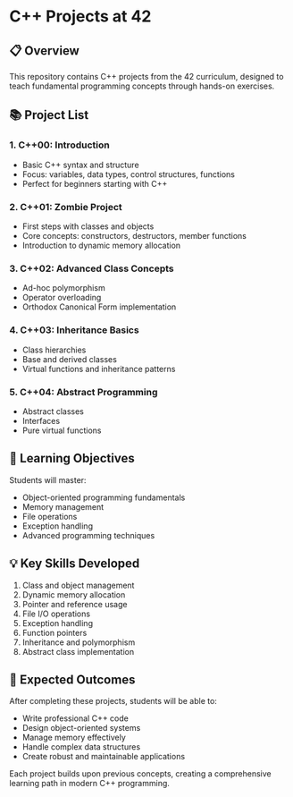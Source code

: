 # C++ Projects at 42

## 📋 Overview

This repository contains C++ projects from the 42 curriculum, designed to teach fundamental programming concepts through hands-on exercises.

## 📚 Project List

### 1. C++00: Introduction
- Basic C++ syntax and structure
- Focus: variables, data types, control structures, functions
- Perfect for beginners starting with C++

### 2. C++01: Zombie Project
- First steps with classes and objects
- Core concepts: constructors, destructors, member functions
- Introduction to dynamic memory allocation

### 3. C++02: Advanced Class Concepts
- Ad-hoc polymorphism
- Operator overloading
- Orthodox Canonical Form implementation

### 4. C++03: Inheritance Basics
- Class hierarchies
- Base and derived classes
- Virtual functions and inheritance patterns

### 5. C++04: Abstract Programming
- Abstract classes
- Interfaces
- Pure virtual functions

## 🎯 Learning Objectives

Students will master:
- Object-oriented programming fundamentals
- Memory management
- File operations
- Exception handling
- Advanced programming techniques

## 💡 Key Skills Developed

1. Class and object management
2. Dynamic memory allocation
3. Pointer and reference usage
4. File I/O operations
5. Exception handling
6. Function pointers
7. Inheritance and polymorphism
8. Abstract class implementation

## 🚀 Expected Outcomes

After completing these projects, students will be able to:
- Write professional C++ code
- Design object-oriented systems
- Manage memory effectively
- Handle complex data structures
- Create robust and maintainable applications

Each project builds upon previous concepts, creating a comprehensive learning path in modern C++ programming.
